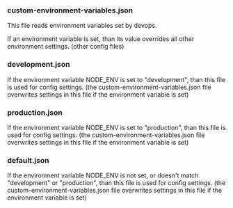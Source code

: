 ### custom-environment-variables.json

This file reads environment variables set by devops.

If an environment variable is set, than its value overrides all other environment settings. (other config files)

### development.json

If the environment variable NODE_ENV is set to "development", than this file is used for config settings. (the custom-environment-variables.json file overwrites settings in this file if the environment variable is set)

### production.json

If the environment variable NODE_ENV is set to "production", than this file is used for config settings. (the custom-environment-variables.json file overwrites settings in this file if the environment variable is set)

### default.json

If the environment variable NODE_ENV is not set, or doesn't match "development" or "production", than this file is used for config settings. (the custom-environment-variables.json file overwrites settings in this file if the environment variable is set)
